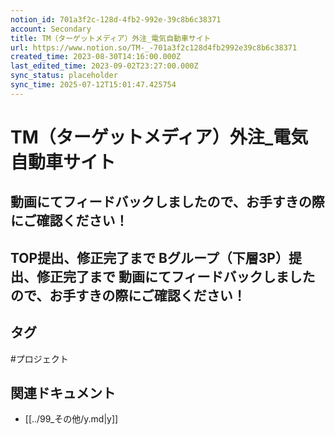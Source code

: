 ```yaml
---
notion_id: 701a3f2c-128d-4fb2-992e-39c8b6c38371
account: Secondary
title: TM（ターゲットメディア）外注_電気自動車サイト
url: https://www.notion.so/TM-_-701a3f2c128d4fb2992e39c8b6c38371
created_time: 2023-08-30T14:16:00.000Z
last_edited_time: 2023-09-02T23:27:00.000Z
sync_status: placeholder
sync_time: 2025-07-12T15:01:47.425754
---
```

# TM（ターゲットメディア）外注_電気自動車サイト

動画にてフィードバックしましたので、お手すきの際にご確認ください！
---
TOP提出、修正完了まで
Bグループ（下層3P）提出、修正完了まで
動画にてフィードバックしましたので、お手すきの際にご確認ください！
---

## タグ

#プロジェクト 

## 関連ドキュメント

- [[../99_その他/y.md|y]]
